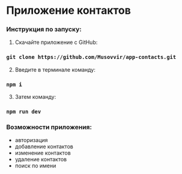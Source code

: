 # Приложение контактов

### Инструкция по запуску:

1. Скачайте приложение с GitHub:

### `git clone https://github.com/Musovvir/app-contacts.git`

2. Введите в терминале команду:

### `npm i`

3. Затем команду:

### `npm run dev`

### Возможности приложения:

- авторизация
- добавление контактов
- изменение контактов
- удаление контактов
- поиск по имени
